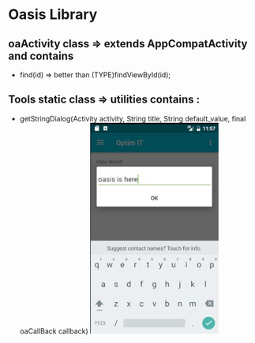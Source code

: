 # Oasis Library

## oaActivity class => extends AppCompatActivity and contains
  - find(id) => better than (TYPE)findViewById(id);

## Tools static class => utilities contains :
  - getStringDialog(Activity activity, String title, String default_value, final oaCallBack callback)
  ![alt text](https://raw.githubusercontent.com/optimdz/oasis/master/pic/getStringDialog.jpg "getStringDialog")

